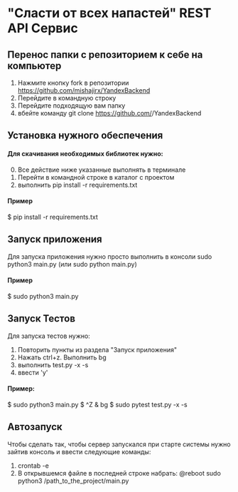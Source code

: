 # "Сласти от всех напастей" REST API Сервис #
## Перенос папки с репозиторием к себе на компьютер ##
1. Нажмите кнопку fork в репозитории https://github.com/mishajirx/YandexBackend
2. Перейдите в командную строку
3. Перейдите подходящую вам папку
4. вбейте команду git clone  https://github.com/<YourName>/YandexBackend

## Установка нужного обеспечения ##
#### Для скачивания необходимых библиотек нужно: ####
0. Все действие ниже указанные выполнять в терминале
1. Перейти в командной строке в каталог с проектом
2. выполнить pip install -r requirements.txt
#### Пример ####
$ pip install -r requirements.txt
## Запуск приложения ##
Для запуска приложения нужно просто выполнить в консоли
sudo python3 main.py (или sudo python main.py)
#### Пример #### 
$ sudo python3 main.py

## Запуск Тестов ##
Для запуска тестов нужно:
1. Повторить пункты из раздела "Запуск приложения"
2. Нажать ctrl+z. Выполнить bg
3. выполнить test.py -x -s
4. ввести 'y'
#### Пример: ####
$ sudo python3 main.py
$ ^Z
& bg
$ sudo pytest test.py -x -s

## Автозапуск ##
Чтобы сделать так, чтобы сервер запускался при старте 
системы нужно зайтив консоль и ввести следующие команды:
1. crontab -e
2. В открывшемся файле в последней строке набрать:
   @reboot sudo python3 /path_to_the_project/main.py


